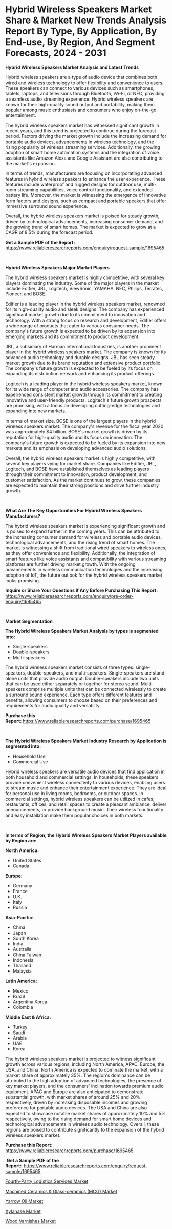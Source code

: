 <p><h1>Hybrid Wireless Speakers Market Share & Market New Trends Analysis Report By Type, By Application, By End-use, By Region, And Segment Forecasts, 2024 - 2031</h1></p><p><strong>Hybrid Wireless Speakers Market Analysis and Latest Trends</strong></p>
<p><p>Hybrid wireless speakers are a type of audio device that combines both wired and wireless technology to offer flexibility and convenience to users. These speakers can connect to various devices such as smartphones, tablets, laptops, and televisions through Bluetooth, Wi-Fi, or NFC, providing a seamless audio streaming experience. Hybrid wireless speakers are known for their high-quality sound output and portability, making them popular among music enthusiasts and consumers who enjoy on-the-go entertainment.</p><p>The hybrid wireless speakers market has witnessed significant growth in recent years, and this trend is projected to continue during the forecast period. Factors driving the market growth include the increasing demand for portable audio devices, advancements in wireless technology, and the rising popularity of wireless streaming services. Additionally, the growing adoption of smart home automation systems and the integration of voice assistants like Amazon Alexa and Google Assistant are also contributing to the market's expansion.</p><p>In terms of trends, manufacturers are focusing on incorporating advanced features in hybrid wireless speakers to enhance the user experience. These features include waterproof and rugged designs for outdoor use, multi-room streaming capabilities, voice control functionality, and extended battery life. Moreover, the market is witnessing the emergence of innovative form factors and designs, such as compact and portable speakers that offer immersive surround sound experience.</p><p>Overall, the hybrid wireless speakers market is poised for steady growth, driven by technological advancements, increasing consumer demand, and the growing trend of smart homes. The market is expected to grow at a CAGR of 8.5% during the forecast period.</p></p>
<p><strong>Get a Sample PDF of the Report:&nbsp;</strong> <a href="https://www.reliableresearchreports.com/enquiry/request-sample/1695465">https://www.reliableresearchreports.com/enquiry/request-sample/1695465</a></p>
<p>&nbsp;</p>
<p><strong>Hybrid Wireless Speakers Major Market Players</strong></p>
<p><p>The hybrid wireless speakers market is highly competitive, with several key players dominating the industry. Some of the major players in the market include Edifier, JBL, Logitech, ViewSonic, YAMAHA, NEC, Philips, Terratec, Pioneer, and BOSE.</p><p>Edifier is a leading player in the hybrid wireless speakers market, renowned for its high-quality audio and sleek designs. The company has experienced significant market growth due to its commitment to innovation and technology. With a strong focus on research and development, Edifier offers a wide range of products that cater to various consumer needs. The company's future growth is expected to be driven by its expansion into emerging markets and its commitment to product development.</p><p>JBL, a subsidiary of Harman International Industries, is another prominent player in the hybrid wireless speakers market. The company is known for its advanced audio technology and durable designs. JBL has seen steady market growth due to its brand reputation and extensive product portfolio. The company's future growth is expected to be fueled by its focus on expanding its distribution network and enhancing its product offerings.</p><p>Logitech is a leading player in the hybrid wireless speakers market, known for its wide range of computer and audio accessories. The company has experienced consistent market growth through its commitment to creating innovative and user-friendly products. Logitech's future growth prospects are promising, with a focus on developing cutting-edge technologies and expanding into new markets.</p><p>In terms of market size, BOSE is one of the largest players in the hybrid wireless speakers market. The company's revenue for the fiscal year 2020 was approximately $4 billion. BOSE's market growth is driven by its reputation for high-quality audio and its focus on innovation. The company's future growth is expected to be fueled by its expansion into new markets and its emphasis on developing advanced audio solutions.</p><p>Overall, the hybrid wireless speakers market is highly competitive, with several key players vying for market share. Companies like Edifier, JBL, Logitech, and BOSE have established themselves as leading players through their commitment to innovation, product development, and customer satisfaction. As the market continues to grow, these companies are expected to maintain their strong positions and drive further industry growth.</p></p>
<p>&nbsp;</p>
<p><strong>What Are The Key Opportunities For Hybrid Wireless Speakers Manufacturers?</strong></p>
<p><p>The hybrid wireless speakers market is experiencing significant growth and is poised to expand further in the coming years. This can be attributed to the increasing consumer demand for wireless and portable audio devices, technological advancements, and the rising trend of smart homes. The market is witnessing a shift from traditional wired speakers to wireless ones, as they offer convenience and flexibility. Additionally, the integration of smart features like voice assistants and compatibility with various streaming platforms are further driving market growth. With the ongoing advancements in wireless communication technologies and the increasing adoption of IoT, the future outlook for the hybrid wireless speakers market looks promising.</p></p>
<p><strong>Inquire or Share Your Questions If Any Before Purchasing This Report:</strong> <a href="https://www.reliableresearchreports.com/enquiry/pre-order-enquiry/1695465">https://www.reliableresearchreports.com/enquiry/pre-order-enquiry/1695465</a></p>
<p>&nbsp;</p>
<p><strong>Market Segmentation</strong></p>
<p><strong>The Hybrid Wireless Speakers Market Analysis by types is segmented into:</strong></p>
<p><ul><li>Single-speakers</li><li>Double-speakers</li><li>Multi-speakers</li></ul></p>
<p><p>The hybrid wireless speakers market consists of three types: single-speakers, double-speakers, and multi-speakers. Single-speakers are stand-alone units that provide audio output. Double-speakers include two units that can be used either separately or together for stereo sound. Multi-speakers comprise multiple units that can be connected wirelessly to create a surround sound experience. Each type offers different features and benefits, allowing consumers to choose based on their preferences and requirements for audio quality and versatility.</p></p>
<p><strong>Purchase this Report:&nbsp;</strong><a href="https://www.reliableresearchreports.com/purchase/1695465">https://www.reliableresearchreports.com/purchase/1695465</a></p>
<p>&nbsp;</p>
<p><strong>The Hybrid Wireless Speakers Market Industry Research by Application is segmented into:</strong></p>
<p><ul><li>Household Use</li><li>Commercial Use</li></ul></p>
<p><p>Hybrid wireless speakers are versatile audio devices that find application in both household and commercial settings. In households, these speakers provide convenient wireless connectivity to various devices, enabling users to stream music and enhance their entertainment experience. They are ideal for personal use in living rooms, bedrooms, or outdoor spaces. In commercial settings, hybrid wireless speakers can be utilized in cafes, restaurants, offices, and retail spaces to create a pleasant ambiance, deliver announcements, or provide background music. Their wireless functionality and easy installation make them popular choices in both markets.</p></p>
<p>&nbsp;</p>
<p><strong>In terms of Region, the Hybrid Wireless Speakers Market Players available by Region are:</strong></p>
<p>
    <p> <strong> North America: </strong>
        <ul>
            <li>United States</li>
            <li>Canada</li>
        </ul>
        </p> 
    <p> <strong> Europe: </strong>
        <ul>
            <li>Germany</li>
            <li>France</li>
            <li>U.K.</li>
            <li>Italy</li>
            <li>Russia</li>
        </ul>
        </p> 
    <p> <strong> Asia-Pacific: </strong>
        <ul>
            <li>China</li>
            <li>Japan</li>
            <li>South Korea</li>
            <li>India</li>
            <li>Australia</li>
            <li>China Taiwan</li>
            <li>Indonesia</li>
            <li>Thailand</li>
            <li>Malaysia</li>
        </ul>
        </p> 
    <p> <strong> Latin America: </strong>
        <ul>
            <li>Mexico</li>
            <li>Brazil</li>
            <li>Argentina Korea</li>
            <li>Colombia</li>
        </ul>
        </p> 
    <p> <strong> Middle East & Africa: </strong>
        <ul>
            <li>Turkey</li>
            <li>Saudi</li>
            <li>Arabia</li>
            <li>UAE</li>
            <li>Korea</li>
        </ul>
    </p>
    </p>
<p><p>The hybrid wireless speakers market is projected to witness significant growth across various regions, including North America, APAC, Europe, the USA, and China. North America is expected to dominate the market, with a market share of approximately 35%. The region's dominance can be attributed to the high adoption of advanced technologies, the presence of key market players, and the consumers' inclination towards premium audio equipment. APAC and Europe are also anticipated to demonstrate substantial growth, with market shares of around 25% and 20% respectively, driven by increasing disposable incomes and growing preference for portable audio devices. The USA and China are also expected to showcase notable market shares of approximately 10% and 5% respectively, owing to the rising demand for smart home devices and technological advancements in wireless audio technology. Overall, these regions are poised to contribute significantly to the expansion of the hybrid wireless speakers market.</p></p>
<p><strong>Purchase this Report: </strong><a href="https://www.reliableresearchreports.com/purchase/1695465">https://www.reliableresearchreports.com/purchase/1695465</a></p>
<p>&nbsp;<strong>Get a Sample PDF of the Report:&nbsp;&nbsp;</strong><a href="https://www.reliableresearchreports.com/enquiry/request-sample/1695465">https://www.reliableresearchreports.com/enquiry/request-sample/1695465</a></p>
<p><strong></strong></p>
<p><p><a href="https://github.com/maelibra/Market-Research-Report-List-1/blob/main/fourth-party-logistics-services-market.md">Fourth-Party Logistics Services Market</a></p><p><a href="https://github.com/bonganingubeni/Market-Research-Report-List-1/blob/main/machined-ceramics-glass-ceramics-mcg-market.md">Machined Ceramics & Glass-ceramics (MCG) Market</a></p><p><a href="https://medium.com/@josephweaver29/yarrow-oil-market-trends-and-market-analysis-forecasted-for-period-2024-2031-00eebeaa2d1c">Yarrow Oil Market</a></p><p><a href="https://medium.com/@josephweaver29/xylanase-market-trends-and-market-analysis-forecasted-for-period-2024-2031-4dc6010da19f">Xylanase Market</a></p><p><a href="https://medium.com/@josephweaver29/wood-varnishes-market-research-report-its-history-and-forecast-2024-to-2031-f8bd2ccc8634">Wood Varnishes Market</a></p></p>